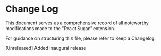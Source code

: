 # Change Log

This document serves as a comprehensive record of all noteworthy modifications made to the "React Sugar" extension.

For guidance on structuring this file, please refer to Keep a Changelog.

[Unreleased]
Added
Inaugural release
